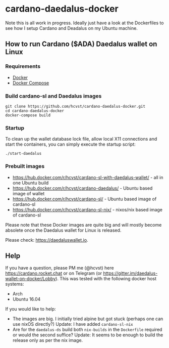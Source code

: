# cardano-daedalus-docker

Note this is all work in progress. Ideally just have a look at the Dockerfiles to see
how I setup Cardano and Deadalus on my Ubuntu machine. 

## How to run Cardano ($ADA) Daedalus wallet on Linux
### Requirements
- [Docker](https://docs.docker.com/engine/installation/)
- [Docker Compose](https://docs.docker.com/compose/install/)

### Build cardano-sl and Daedalus images
```
git clone https://github.com/hcvst/cardano-daedalus-docker.git
cd cardano-daedalus-docker
docker-compose build
```

### Startup
To clean up the wallet database lock file, allow local X11 connections and start the containers,
you can simply execute the startup script:
```
./start-daedalus
```

### Prebuilt images
- https://hub.docker.com/r/hcvst/cardano-sl-with-daedalus-wallet/ - all in one Ubuntu build
- https://hub.docker.com/r/hcvst/cardano-daedalus/ - Ubuntu based image of wallet
- https://hub.docker.com/r/hcvst/cardano-sl/ - Ubuntu based image of cardano-sl
- https://hub.docker.com/r/hcvst/cardano-sl-nix/ - nixos/nix based image of cardano-sl

Please note that these Docker images are quite big and will
mostly become absolete once the Daedalus wallet for Linux is released.

Please check: https://daedaluswallet.io.

## Help
If you have a question, please PM me (@hcvst) here https://cardano.rocket.chat or on Telegram (or https://gitter.im/daedalus-wallet-on-docker/Lobby).
This was tested with the following docker host systems:
- Arch
- Ubuntu 16.04

If you would like to help:
- The images are big. I initially tried alpine but got stuck (perhaps one can use nixOS directly?) Update: I have added `cardano-sl-nix`
- Are for the `daedalus-ds` build both `nix-builds` in the `Dockerfile` required or would the second suffice? Update: It seems to be enough to build the release only as per the nix image.
